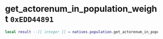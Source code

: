 # get_actorenum_in_population_weight `0xEDD44891`

```lua
local result --[[ integer ]] = natives.population.get_actorenum_in_population_weight(_unk0 --[[ integer ]], _unk1 --[[ integer ]])
```